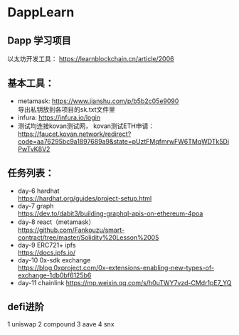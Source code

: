 # DappLearn
  ## Dapp 学习项目
 以太坊开发工具：  https://learnblockchain.cn/article/2006  
 
 ## 基本工具：   
  - metamask: https://www.jianshu.com/p/b5b2c05e9090  
  导出私钥放到各项目的sk.txt文件里  
  - infura: https://infura.io/login   
  - 测试均连接kovan测试网， kovan测试ETH申请：   
  https://faucet.kovan.network/redirect?code=aa76295bc9a1897689a9&state=pUztFMqfmrwFW6TMqWDTk5DiPwTvK8V2

 ##  任务列表：
  - day-6 hardhat         
     https://hardhat.org/guides/project-setup.html
  - day-7 graph      
         https://dev.to/dabit3/building-graphql-apis-on-ethereum-4poa
  - day-8 react（metamask）   
     https://github.com/Fankouzu/smart-contract/tree/master/Solidity%20Lesson%2005
  - day-9  ERC721+ ipfs    
    https://docs.ipfs.io/    
  - day-10 0x-sdk exchange  
   https://blog.0xproject.com/0x-extensions-enabling-new-types-of-exchange-1db0bf6125b6 
  - day-11 chainlink
  https://mp.weixin.qq.com/s/h0uTWY7vzd-CMdr1pE7_YQ
  
 
 ##  defi进阶
     
  1 uniswap
  2 compound
  3 aave
  4 snx 
  
    